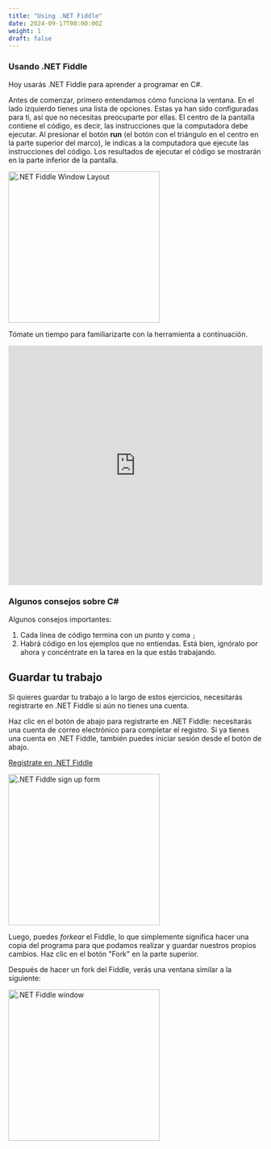 ```yaml
---
title: "Using .NET Fiddle"
date: 2024-09-17T00:00:00Z
weight: 1
draft: false
---
```


### Usando .NET Fiddle
Hoy usarás .NET Fiddle para aprender a programar en C#.

Antes de comenzar, primero entendamos cómo funciona la ventana. En el lado izquierdo tienes una lista de opciones. Estas ya han sido configuradas para ti, así que no necesitas preocuparte por ellas. El centro de la pantalla contiene el código, es decir, las instrucciones que la computadora debe ejecutar. Al presionar el botón **run** (el botón con el triángulo en el centro en la parte superior del marco), le indicas a la computadora que ejecute las instrucciones del código. Los resultados de ejecutar el código se mostrarán en la parte inferior de la pantalla.

<img src="../images/donetfiddle-overview.png" height="300" alt=".NET Fiddle Window Layout" />

Tómate un tiempo para familiarizarte con la herramienta a continuación.

<iframe width="100%" height="475" src="https://dotnetfiddle.net/Widget/ccWNBp" frameborder="0"></iframe>

### Algunos consejos sobre C#

Algunos consejos importantes:
1. Cada línea de código termina con un punto y coma `;`
2. Habrá código en los ejemplos que no entiendas. Está bien, ignóralo por ahora y concéntrate en la tarea en la que estás trabajando.

## Guardar tu trabajo

Si quieres guardar tu trabajo a lo largo de estos ejercicios, necesitarás registrarte en .NET Fiddle si aún no tienes una cuenta.

Haz clic en el botón de abajo para registrarte en .NET Fiddle: necesitarás una cuenta de correo electrónico para completar el registro. Si ya tienes una cuenta en .NET Fiddle, también puedes iniciar sesión desde el botón de abajo.

<a class="my-2 mx-4 btn btn-info" href="https://dotnetfiddle.net/SignUp" target="_blank">Regístrate en .NET Fiddle</a>

<img src="../images/dotnetfiddle-signup.png" height="300" alt=".NET Fiddle sign up form" />

Luego, puedes *forkear* el Fiddle, lo que simplemente significa hacer una copia del programa para que podamos realizar y guardar nuestros propios cambios. Haz clic en el botón "Fork" en la parte superior.

Después de hacer un fork del Fiddle, verás una ventana similar a la siguiente:

<img src="../images/dotnetfiddle-window.png" height="300" alt=".NET Fiddle window" />